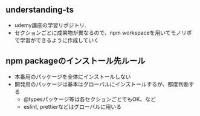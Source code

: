 ## understanding-ts
- udemy講座の学習リポジトリ. 
- セクションごとに成果物が異なるので、npm workspaceを用いてモノリポで学習ができるように作成していく

## npm packageのインストール先ルール
- 本番用のパッケージを全体にインストールしない
- 開発用のパッケージは基本はグローバルにインストールするが、都度判断する
  - @typesパッケージ等は各セクションごとでもOK、など
  - eslint, prettierなどはグローバルに用いる



